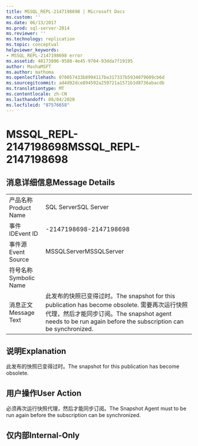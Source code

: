 ```yaml
---
title: MSSQL_REPL-2147198698 | Microsoft Docs
ms.custom: ''
ms.date: 06/13/2017
ms.prod: sql-server-2014
ms.reviewer: ''
ms.technology: replication
ms.topic: conceptual
helpviewer_keywords:
- MSSQL_REPL-2147198698 error
ms.assetid: 48173806-9588-4e45-9704-93dda7f19195
author: MashaMSFT
ms.author: mathoma
ms.openlocfilehash: 070057433b8994117ba317337b5934079609cb6d
ms.sourcegitcommit: ad4d92dce894592a259721a1571b1d8736abacdb
ms.translationtype: MT
ms.contentlocale: zh-CN
ms.lasthandoff: 08/04/2020
ms.locfileid: "87576658"
---
```

# <a name="mssql_repl-2147198698"></a><span data-ttu-id="93d38-102">MSSQL_REPL-2147198698</span><span class="sxs-lookup"><span data-stu-id="93d38-102">MSSQL_REPL-2147198698</span></span>
    
## <a name="message-details"></a><span data-ttu-id="93d38-103">消息详细信息</span><span class="sxs-lookup"><span data-stu-id="93d38-103">Message Details</span></span>  
  
|||  
|-|-|  
|<span data-ttu-id="93d38-104">产品名称</span><span class="sxs-lookup"><span data-stu-id="93d38-104">Product Name</span></span>|<span data-ttu-id="93d38-105">SQL Server</span><span class="sxs-lookup"><span data-stu-id="93d38-105">SQL Server</span></span>|  
|<span data-ttu-id="93d38-106">事件 ID</span><span class="sxs-lookup"><span data-stu-id="93d38-106">Event ID</span></span>|<span data-ttu-id="93d38-107">-2147198698</span><span class="sxs-lookup"><span data-stu-id="93d38-107">-2147198698</span></span>|  
|<span data-ttu-id="93d38-108">事件源</span><span class="sxs-lookup"><span data-stu-id="93d38-108">Event Source</span></span>|<span data-ttu-id="93d38-109">MSSQLServer</span><span class="sxs-lookup"><span data-stu-id="93d38-109">MSSQLServer</span></span>|  
|<span data-ttu-id="93d38-110">符号名称</span><span class="sxs-lookup"><span data-stu-id="93d38-110">Symbolic Name</span></span>||  
|<span data-ttu-id="93d38-111">消息正文</span><span class="sxs-lookup"><span data-stu-id="93d38-111">Message Text</span></span>|<span data-ttu-id="93d38-112">此发布的快照已变得过时。</span><span class="sxs-lookup"><span data-stu-id="93d38-112">The snapshot for this publication has become obsolete.</span></span> <span data-ttu-id="93d38-113">需要再次运行快照代理，然后才能同步订阅。</span><span class="sxs-lookup"><span data-stu-id="93d38-113">The snapshot agent needs to be run again before the subscription can be synchronized.</span></span>|  
  
## <a name="explanation"></a><span data-ttu-id="93d38-114">说明</span><span class="sxs-lookup"><span data-stu-id="93d38-114">Explanation</span></span>  
 <span data-ttu-id="93d38-115">此发布的快照已变得过时。</span><span class="sxs-lookup"><span data-stu-id="93d38-115">The snapshot for this publication has become obsolete.</span></span>  
  
## <a name="user-action"></a><span data-ttu-id="93d38-116">用户操作</span><span class="sxs-lookup"><span data-stu-id="93d38-116">User Action</span></span>  
 <span data-ttu-id="93d38-117">必须再次运行快照代理，然后才能同步订阅。</span><span class="sxs-lookup"><span data-stu-id="93d38-117">The Snapshot Agent must to be run again before the subscription can be synchronized.</span></span>  
  
## <a name="internal-only"></a><span data-ttu-id="93d38-118">仅内部</span><span class="sxs-lookup"><span data-stu-id="93d38-118">Internal-Only</span></span>  
  
